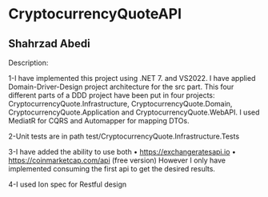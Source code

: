 # CryptocurrencyQuoteAPI
Shahrzad Abedi
-----------------------------
Description:

1-I have implemented this project using .NET 7. and VS2022. I have applied Domain-Driver-Design project architecture for the src part. 
This four different parts of a DDD project have been put in four projects: CryptocurrencyQuote.Infrastructure, CryptocurrencyQuote.Domain, CryptocurrencyQuote.Application and CryptocurrencyQuote.WebAPI. I used MediatR for CQRS and Automapper for mapping DTOs.

2-Unit tests are in path test/CryptocurrencyQuote.Infrastructure.Tests 

3-I have added the ability to use both 
  • https://exchangeratesapi.io
  • https://coinmarketcap.com/api (free version) 
  However I only have implemented consuming the first api to get the desired results.
  
4-I used Ion spec for Restful design

